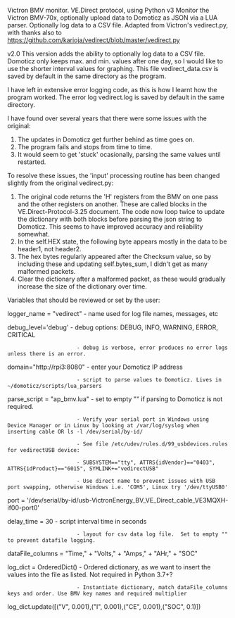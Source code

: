 Victron BMV monitor.  VE.Direct protocol, using Python v3
Monitor the Victron BMV-70x, optionally upload data to Domoticz as JSON via a LUA parser.
Optionally log data to a CSV file.
Adapted from Victron's vedirect.py, with thanks also to https://github.com/karioja/vedirect/blob/master/vedirect.py

v2.0
This version adds the ability to optionally log data to a CSV file.  Domoticz only keeps max. and min. values after one day, so I would like to use the shorter interval values for graphing.  This file vedirect_data.csv is saved by default in the same directory as the program.

I have left in extensive error logging code, as this is how I learnt how the program worked.  The error log vedirect.log is saved by default in the same directory.

I have found over several years that there were some issues with the original:
  1. The updates in Domoticz get further behind as time goes on.
  2. The program fails and stops from time to time.
  3. It would seem to get 'stuck' ocasionally, parsing the same values until restarted.
  
To resolve these issues, the 'input' processing routine has been changed slightly from the original vedirect.py:
  1. The original code returns the 'H' registers from the BMV on one pass and the other registers on another.  These are called blocks in the VE.Direct-Protocol-3.25 document.  The code now loop twice to update the dictionary with both blocks before parsing the json string to Domoticz.  This seems to have improved accuracy and reliability somewhat. 
  2. In the self.HEX state, the following byte appears mostly in the data to be header1, not header2.
  3. The hex bytes regularly appeared after the Checksum value, so by including these and updating self.bytes_sum, I didn't get as many malformed packets.
  4. Clear the dictionary after a malformed packet, as these would gradually increase the size of the dictionary over time.
 
Variables that should be reviewed or set by the user:

logger_name = "vedirect"  - name used for log file names, messages, etc

debug_level='debug'	      - debug options: DEBUG, INFO, WARNING, ERROR, CRITICAL

                          - debug is verbose, error produces no error logs unless there is an error.
                          
domain="http://rpi3:8080" - enter your Domoticz IP address

                          - script to parse values to Domoticz. Lives in ~/domoticz/scripts/lua_parsers
                          
parse_script = "ap_bmv.lua" - set to empty "" if parsing to Domoticz is not required.

                          - Verify your serial port in Windows using Device Manager or in Linux by looking at /var/log/syslog when inserting cable OR ls -l /dev/serial/by-id/
                          
                          - See file /etc/udev/rules.d/99_usbdevices.rules for vedirectUSB device:
                          
                          - SUBSYSTEM=="tty", ATTRS{idVendor}=="0403", ATTRS{idProduct}=="6015", SYMLINK+="vedirectUSB"
                          
                          - Use direct name to prevent issues with USB port swapping, otherwise Windows i.e. 'COM5', Linux try '/dev/ttyUSB0'
                          
port = '/dev/serial/by-id/usb-VictronEnergy_BV_VE_Direct_cable_VE3MQXH-if00-port0'

delay_time = 30           - script interval time in seconds

                          - layout for csv data log file.  Set to empty "" to prevent datafile logging.
                          
dataFile_columns = "Time," + "Volts," + "Amps," + "AHr," + "SOC" 

log_dict = OrderedDict()  - Ordered dictionary, as we want to insert the values into the file as listed. Not required in Python 3.7+?

                          - Instantiate dictionary, match dataFile_columns keys and order. Use BMV key names and required multiplier
                          
log_dict.update([("V", 0.001),("I", 0.001),("CE", 0.001),("SOC", 0.1)]) 

